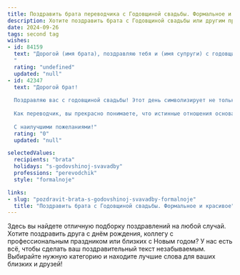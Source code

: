 ```yaml
---
title: Поздравить брата переводчика с Годовщиной свадьбы. Формальное и красивое
description: Хотите поздравить брата с Годовщиной свадьбы или другим праздником? Наш ИИ создаст незабываемое поздравление, а вы обязательно выделитесь среди других.  
date: 2024-09-26
tags: second tag
wishes:
- id: 84159
  text: "Дорогой (имя брата), поздравляю тебя и (имя супруги) с годовщиной свадьбы! Желаю вам неиссякаемой любви, семейного благополучия и радости, которые будут только крепнуть с каждым годом. Пусть ваш союз остаётся таким же ярким и гармоничным, как прекрасный перевод, который вы, как замечательный специалист, создаёте из слов.  Счастья вам и долгих лет совместной жизни!
  "
  rating: "undefined"
  updated: "null"
- id: 42347
  text: "Дорогой брат!
  
  Поздравляю вас с годовщиной свадьбы! Этот день символизирует не только вашу любовь и преданность друг другу, но и все те моменты счастья, которые вы разделили на этом совместном пути. Ваша семья – это требует особого уважения и заботы, и я искренне рад тому, что вы нашли друг в друге настоящую опору и партнерство.
  
  Как переводчик, вы прекрасно понимаете, что истинные отношения основаны на взаимопонимании и поддержке. Пусть каждый новый день приносит вам радость, вдохновение и гармонию. Желаю вашему союзу крепости, счастья и любви, которая с годами только растет и крепчает.
  
  С наилучшими пожеланиями!"
  rating: "0"
  updated: "null"

selectedValues:
  recipients: "brata"
  holidays: "s-godovshinoj-svavadby"
  professions: "perevodchik"
  style: "formalnoje"

links:
- slug: "pozdravit-brata-s-godovshinoj-svavadby-formalnoje"
  title: "Поздравить брата с Годовщиной свадьбы. Формальное и красивое"
---
```


Здесь вы найдете отличную подборку поздравлений на любой случай. 
Хотите поздравить друга с днём рождения, коллегу с профессиональным праздником или близких с Новым годом? У нас есть всё, чтобы сделать ваш поздравительный текст незабываемым. Выбирайте нужную категорию и находите лучшие слова для ваших близких и друзей!
